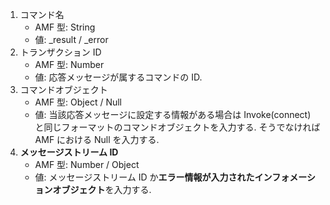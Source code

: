 1. コマンド名
   * AMF 型: String
   * 値: \_result / \_error
2. トランザクション ID
   * AMF 型: Number
   * 値: 応答メッセージが属するコマンドの ID.
3. コマンドオブジェクト
   * AMF 型: Object / Null
   * 値: 当該応答メッセージに設定する情報がある場合は Invoke(connect) と同じフォーマットのコマンドオブジェクトを入力する. そうでなければ AMF における Null を入力する.
4. **メッセージストリーム ID**
   * AMF 型: Number / Object
   * 値: メッセージストリーム ID か**エラー情報が入力されたインフォメーションオブジェクト**を入力する.
